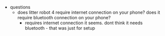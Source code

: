 
  * questions
    * does litter robot 4 require internet connection on your phone? does it require bluetooth connection on your phone?
      * requires internet connection it seems. dont think it needs bluetooth - that was just for setup